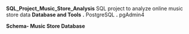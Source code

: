 **SQL_Project_Music_Store_Analysis**
SQL project to analyze online music store data
**Database and Tools**
   **.** PostgreSQL
   **.** pgAdmin4

**Schema- Music Store Database**
